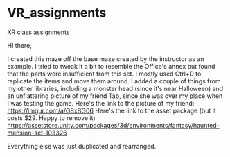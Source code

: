 # VR_assignments
XR class assignments

HI there, 

I created this maze off the base maze created by the instructor as an example. I tried to tweak it a bit to resemble the Office's annex but found that 
the parts were insufficient from this set. I mostly used Ctrl+D to replicate the items and move them around. I added a couple of things from my other 
libraries, including a monster head (since it's near Halloween) and an unflattering picture of my friend Tab, since she was over my place when I was 
testing the game. Here's the link to the picture of my friend:
https://imgur.com/a/G8xBG06
Here's the link to the asset package (but it costs $29. Happy to remove it)
https://assetstore.unity.com/packages/3d/environments/fantasy/haunted-mansion-set-103326

Everything else was just duplicated and rearranged.
